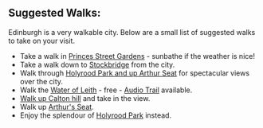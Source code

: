 ## **Suggested Walks:** 

Edinburgh is a very walkable city. Below are a small list of suggested walks to take on your visit. 

* Take a walk in [Princes Street Gardens](http://bit.ly/3GH91bK) - sunbathe if the weather is nice!
* Take a walk down to [Stockbridge](http://bit.ly/3XqQAyG) from the city.
* Walk through [Holyrood Park and up Arthur Seat](http://bit.ly/3XqN0Vg) for spectacular views over the city.
* Walk the [Water of Leith](http://bit.ly/3X7QWL1) - free - [Audio Trail](https://bit.ly/3vYslwa) available.
* [Walk up Calton hill](https://bit.ly/3HdcHUd) and take in the view.
* Walk up [Arthur's Seat](https://bit.ly/3XqN0Vg).
* Enjoy the splendour of [Holyrood Park](http://bit.ly/3INJpww) instead.